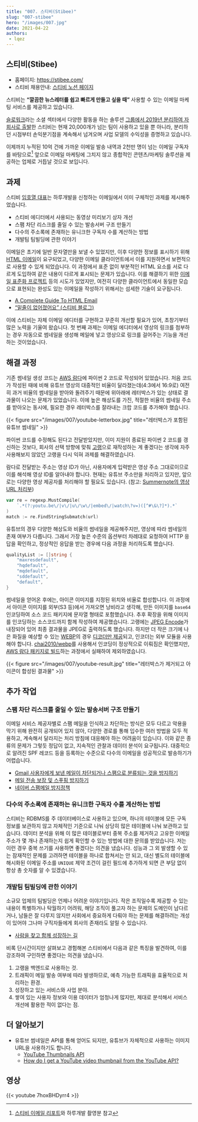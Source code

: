 ```yaml
---
title: "007. 스티비(Stibee)"
slug: "007-stibee"
hero: "/images/007.jpg"
date: 2021-04-22
authors:
 - lqez
---
```


## 스티비(Stibee)

 - 홈페이지: <https://stibee.com/>
 - 스티비 채용안내: [스티비 노션 페이지](https://recruit.stibee.com/7c996a877e4d4cfc9701a1e1fc97ed96/)

스티비는 __“깔끔한 뉴스레터를 쉽고 빠르게 만들고 싶을 때”__ 사용할 수 있는 이메일 마케팅 서비스를 제공하고 있습니다.

[슬로워크](https://slowalk.co.kr/)라는 소셜 섹터에서 다양한 활동을 하는 솔루션 [그룹에서 2019년 분리하여 자회사로 출발](https://slowalk.com/2578)한 스티비는 현재 20,000개가 넘는 팀이 사용하고 있을 뿐 아니라, 분리하던 시점부터 손익분기점을 계속해서 넘겨오며 사업 모델의 수익성을 증명하고 있습니다.

이제까지 누적된 10억 건에 가까운 이메일 발송 내역과 2천만 명이 넘는 이메일 구독자를 바탕으로[^1] 앞으로 이메일 마케팅에 그치지 않고 종합적인 콘텐츠/마케팅 솔루션을 제공하는 업체로 거듭날 것으로 보입니다.

[^1]: [스티비 이메일 리포트](https://report.stibee.com/2021/)와 하루개발 촬영분 참고

## 과제

스티비 [임호열 대표](https://medium.com/@imhoyeol)는 하루개발을 신청하는 이메일에서 이미 구체적인 과제를 제시해주었습니다.

  - 스티비 에디터에서 사용되는 동영상 미리보기 상자 개선
  - 스팸 차단 리스크를 줄일 수 있는 발송서버 구조 만들기
  - 다수의 주소록에 존재하는 유니크한 구독자 수를 계산하는 방법
  - 개발팀 팀빌딩에 관한 이야기

이메일은 초기에 일반 문자열만을 보낼 수 있었지만, 이후 다양한 정보를 표시하기 위해 [HTML 이메일](https://en.wikipedia.org/wiki/HTML_email)이 요구되었고, 다양한 이메일 클라이언트에서 이를 지원하면서 보편적으로 사용할 수 있게 되었습니다. 이 과정에서 표준 없이 부분적인 HTML 요소를 서로 다르게 도입하여 같은  내용이 다르게 표시되는 문제가 있습니다. 이를 해결하기 위한 [이메일 표준화 프로젝트](https://www.email-standards.org/) 등의 시도가 있었지만, 여전히 다양한 클라이언트에서 동일한 모습으로 표현되는 완성도 있는 이메일을 작성하기 위해서는 섬세한 기술이 요구됩니다.

  - [A Complete Guide To HTML Email](https://www.smashingmagazine.com/2021/04/complete-guide-html-email-templates-tools/)
  - [“밑줄이 없어졌어요” (스티비 블로그)](https://blog.stibee.com/%EB%B0%91%EC%A4%84%EC%9D%B4-%EC%97%86%EC%96%B4%EC%A1%8C%EC%96%B4%EC%9A%94-1cc5ead71c61)

이에 스티비는 자체 이메일 에디터를 구현하고 꾸준히 개선할 필요가 있어, 초창기부터 많은 노력을 기울여 왔습니다. 첫 번째 과제는 이메일 에디터에서 영상의 링크를 첨부하는 경우 자동으로 썸네일을 생성해 메일에 넣고 영상으로 링크를 걸어주는 기능을 개선하는 것이었습니다.

## 해결 과정

기존 썸네일 생성 코드는 [AWS 람다](https://aws.amazon.com/ko/lambda/)에 파이썬 2 코드로 작성되어 있었습니다. 처음 코드가 작성된 때에 비해 유튜브 영상의 대중적인 비율이 달라졌는데(4:3에서 16:9로) 여전히 과거 비율의 썸네일을 받아와 돌려주기 때문에 위아래에 레터박스가 있는 상태로 결과물이 나오는 문제가 있었습니다. 이에 높은 해상도를 가진, 적절한 비율의 썸네일 주소를 받아오는 동시에, 필요한 경우 레터박스를 잘라내는 크랍 코드를 추가해야 했습니다.

{{< figure src="/images/007/youtube-letterbox.jpg" title="레터박스가 포함된 유튜브 썸네일" >}}

파이썬 코드를 수정해도 된다고 전달받았지만, 이미 지원이 종료된 파이썬 2 코드를 갱신하는 것보다, 회사의 선택 방향에 맞춰 [고랭](https://golang.org/)으로 재작성하는 게 좋겠다는 생각에 자주 사용해보지 않았던 고랭을 다시 익혀 과제를 해결하였습니다. 

람다로 전달받는 주소는 영상 ID가 아닌, 사용자에게 입력받은 영상 주소 그대로이므로 이를 해석해 영상 ID를 알아내야 합니다. 현재는 유튜브 주소만을 처리하고 있지만, 앞으로는 다양한 영상 제공자를 처리해야 할 필요도 있습니다. (참고: [Summernote의 영상 URL 처리부](https://github.com/summernote/summernote/blob/941ef4fa5f57152e1f6bf67c8906f927c0ed8d06/src/js/base/module/VideoDialog.js#L49))

```go
var re = regexp.MustCompile(
    `.*(?:youtu.be\/|v\/|u\/\w\/|embed\/|watch\?v=)([^#\&\?]*).*`
)
match := re.FindStringSubmatch(url)
```

유튜브의 경우 다양한 해상도와 비율의 썸네일을 제공해주지만, 영상에 따라 썸네일의 존재 여부가 다릅니다. 그래서 가장 높은 수준의 옵션부터 차례대로 요청하여 HTTP 응답을 확인하고, 정상적인 응답을 받는 경우에 다음 과정을 처리하도록 했습니다.

```go
qualityList := []string {
    "maxresdefault",
    "hqdefault",
    "mqdefault",
    "sddefault",
    "default",
}
```

썸네일을 얻어온 후에는, 아이콘 이미지를 지정된 위치와 비율로 합성합니다. 이 과정에서 아이콘 이미지를 외부(S3 등)에서 가져오면 낭비라고 생각해, 만든 이미지를 `base64` 인코딩하여 소스 코드 패키지에 문자열 형태로 포함했습니다. 추후 확장을 위해 이미지를 인코딩하는 소스코드까지 함께 작성하여 제공했습니다. 고랭에는 [JPEG Encode](https://golang.org/pkg/image/jpeg/#Encode)가 내장되어 있어 최종 결과물을 JPEG로 출력하도록 했습니다. 하지만 더 작은 크기에 나은 화질을 예상할 수 있는 [WEBP](https://developers.google.com/speed/webp)의 경우 [디코더만 제공](https://pkg.go.dev/golang.org/x/image/webp)되고, 인코더는 외부 모듈을 사용해야 합니다. [chai2010/webp](https://github.com/chai2010/webp)를 사용해서 인코딩이 정상적으로 이뤄짐은 확인했지만, [AWS 람다 패키지로 빌드](https://docs.aws.amazon.com/lambda/latest/dg/golang-package.html)하는 과정에서 실패하여 제외하였습니다.

{{< figure src="/images/007/youtube-result.jpg" title="레터박스가 제거되고 아이콘이 합성된 결과물" >}}

## 추가 작업

### 스팸 차단 리스크를 줄일 수 있는 발송서버 구조 만들기
이메일 서비스 제공자별로 스팸 메일을 인식하고 차단하는 방식은 모두 다르고 악용을 막기 위해 완전히 공개되어 있지 않아, 다양한 경로를 통해 입수한 여러 방법을 모두 적용하고, 계속해서 달라지는 처리 방침에 대응해야 하는 어려움이 있습니다. 이와 같은 종류의 문제가 그렇듯 정답이 없고, 지속적인 관찰과 데이터 분석이 요구됩니다. 대중적으로 알려진 SPF 레코드 등을 등록하는 수준으로 다수의 이메일을 성공적으로 발송하기가 어렵습니다.

  - [Gmail 사용자에게 보낸 메일이 차단되거나 스팸으로 분류되는 것을 방지하기](https://support.google.com/mail/answer/81126?hl=ko)
  - [메일 전송 보장 및 스푸핑 방지하기](https://support.google.com/a/answer/33786?hl=ko)
  - [네이버 스팸메일 방지정책](https://policy.naver.com/rules/spamcheck.html)

### 다수의 주소록에 존재하는 유니크한 구독자 수를 계산하는 방법

스티비는 RDBMS를 주 데이터베이스로 사용하고 있으며, 하나의 테이블에 모든 구독 정보를 보관하지 않고 자체적인 기준으로 나눠 상당히 많은 테이블에 나눠 보관하고 있습니다.
데이터 분석을 위해 이 많은 테이블로부터 중복 주소를 제거하고 고유한 이메일 주소가 몇 개나 존재하는지 쉽게 확인할 수 있는 방법에 대한 문의를 받았습니다.
저는 이런 경우 중복 쓰기를 사용하면 좋겠다는 의견을 냈습니다. 성능과 그 외 발생할 수 있는 잠재적인 문제를 고려하면 테이블을 하나로 합쳐서는 안 되고, 대신 별도의 테이블에 해시화된 이메일 주소를 `UNIQUE` 제약 조건이 걸린 필드에 추가하게 되면 큰 부담 없이 항상 총 숫자를 알 수 있겠습니다.

### 개발팀 팀빌딩에 관한 이야기

소규모 업체의 팀빌딩은 언제나 어려운 이야기입니다. 작은 조직일수록 제공할 수 있는 내용이 특별하거나 탁월하기 어려워, 해당 조직이 풀고자 하는 문제의 도메인이 남다르거나, 남들은 잘 다루지 않지만 사회에서 중요하게 다뤄야 하는 문제를 해결하려는 개성이 있어야 그나마 구직자들에게 회사의 존재라도 알릴 수 있습니다. 

  - [사람을 찾고 함께 성장하는 길](https://mysetting.io/slides/contrast-and-vector)

비록 단시간이지만 살펴보고 경험해본 스티비에서 다음과 같은 특징을 발견하여, 이를 강조하여 구인하면 좋겠다는 의견을 냈습니다.

  1. 고랭을 백엔드로 사용하는 것.
  1. 트래픽이 메일 발송 여부에 따라 발생하므로, 예측 가능한 트래픽을 효율적으로 처리하는 환경.
  1. 성장하고 있는 서비스와 사업 분야.
  1. 쌓여 있는 사용자 정보와 이용 데이터가 엄청나게 많지만, 제대로 분석해서 서비스 개선에 활용한 적이 없다는 점.

## 더 알아보기

  - 유튜브 썸네일은 API를 통해 얻어도 되지만, 유튜브가 자체적으로 사용하는 이미지 URL을 사용하기도 합니다.
    - [YouTube Thumbnails API](https://developers.google.com/youtube/v3/docs/thumbnails)
    - [How do I get a YouTube video thumbnail from the YouTube API?](https://stackoverflow.com/questions/2068344/how-do-i-get-a-youtube-video-thumbnail-from-the-youtube-api) 

## 영상
{{< youtube 7hoxBHDyrr4 >}}
